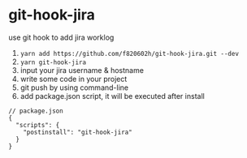 # git-hook-jira

use git hook to add jira worklog

1. `yarn add https://github.com/f820602h/git-hook-jira.git --dev`
2. `yarn git-hook-jira`
3. input your jira username & hostname
4. write some code in your project
5. git push by using command-line
6. add package.json script, it will be executed after install
```
// package.json
{
  "scripts": {
    "postinstall": "git-hook-jira"
  }
}
```
